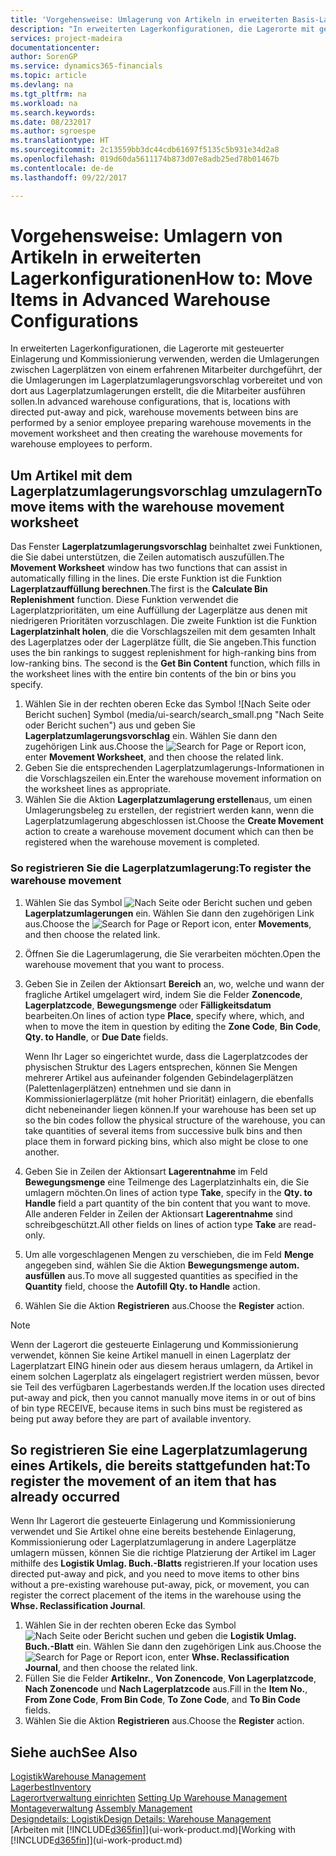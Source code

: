 ```yaml
---
title: 'Vorgehensweise: Umlagerung von Artikeln in erweiterten Basis-Lagerkonfigurationen | Microsoft Docs'
description: "In erweiterten Lagerkonfigurationen, die Lagerorte mit gesteuerter Einlagerung und Kommissionierung verwenden, werden die Umlagerungen zwischen Lagerplätzen von einem erfahrenen Mitarbeiter durchgeführt, der die Umlagerungen im Lagerplatzumlagerungsvorschlag vorbereitet und von dort aus Lagerplatzumlagerungen erstellt, die die Mitarbeiter ausführen sollen."
services: project-madeira
documentationcenter: 
author: SorenGP
ms.service: dynamics365-financials
ms.topic: article
ms.devlang: na
ms.tgt_pltfrm: na
ms.workload: na
ms.search.keywords: 
ms.date: 08/232017
ms.author: sgroespe
ms.translationtype: HT
ms.sourcegitcommit: 2c13559bb3dc44cdb61697f5135c5b931e34d2a8
ms.openlocfilehash: 019d60da5611174b873d07e8adb25ed78b01467b
ms.contentlocale: de-de
ms.lasthandoff: 09/22/2017

---
```

# <a name="how-to-move-items-in-advanced-warehouse-configurations"></a><span data-ttu-id="642fb-103">Vorgehensweise: Umlagern von Artikeln in erweiterten Lagerkonfigurationen</span><span class="sxs-lookup"><span data-stu-id="642fb-103">How to: Move Items in Advanced Warehouse Configurations</span></span>
<span data-ttu-id="642fb-104">In erweiterten Lagerkonfigurationen, die Lagerorte mit gesteuerter Einlagerung und Kommissionierung verwenden, werden die Umlagerungen zwischen Lagerplätzen von einem erfahrenen Mitarbeiter durchgeführt, der die Umlagerungen im Lagerplatzumlagerungsvorschlag vorbereitet und von dort aus Lagerplatzumlagerungen erstellt, die die Mitarbeiter ausführen sollen.</span><span class="sxs-lookup"><span data-stu-id="642fb-104">In advanced warehouse configurations, that is, locations with directed put-away and pick, warehouse movements between bins are performed by a senior employee preparing warehouse movements in the movement worksheet and then creating the warehouse movements for warehouse employees to perform.</span></span>  

## <a name="to-move-items-with-the-warehouse-movement-worksheet"></a><span data-ttu-id="642fb-105">Um Artikel mit dem Lagerplatzumlagerungsvorschlag umzulagern</span><span class="sxs-lookup"><span data-stu-id="642fb-105">To move items with the warehouse movement worksheet</span></span>
<span data-ttu-id="642fb-106">Das Fenster **Lagerplatzumlagerungsvorschlag** beinhaltet zwei Funktionen, die Sie dabei unterstützen, die Zeilen automatisch auszufüllen.</span><span class="sxs-lookup"><span data-stu-id="642fb-106">The **Movement Worksheet** window has two functions that can assist in automatically filling in the lines.</span></span> <span data-ttu-id="642fb-107">Die erste Funktion ist die Funktion **Lagerplatzauffüllung berechnen**.</span><span class="sxs-lookup"><span data-stu-id="642fb-107">The first is the **Calculate Bin Replenishment** function.</span></span> <span data-ttu-id="642fb-108">Diese Funktion verwendet die Lagerplatzprioritäten, um eine Auffüllung der Lagerplätze aus denen mit niedrigeren Prioritäten vorzuschlagen. Die zweite Funktion ist die Funktion **Lagerplatzinhalt holen**, die die Vorschlagszeilen mit dem gesamten Inhalt des Lagerplatzes oder der Lagerplätze füllt, die Sie angeben.</span><span class="sxs-lookup"><span data-stu-id="642fb-108">This function uses the bin rankings to suggest replenishment for high-ranking bins from low-ranking bins. The second is the **Get Bin Content** function, which fills in the worksheet lines with the entire bin contents of the bin or bins you specify.</span></span>

1.  <span data-ttu-id="642fb-109">Wählen Sie in der rechten oberen Ecke das Symbol ![Nach Seite oder Bericht suchen] Symbol (media/ui-search/search_small.png "Nach Seite oder Bericht suchen") aus und geben Sie **Lagerplatzumlagerungsvorschlag** ein. Wählen Sie dann den zugehörigen Link aus.</span><span class="sxs-lookup"><span data-stu-id="642fb-109">Choose the ![Search for Page or Report](media/ui-search/search_small.png "Search for Page or Report icon") icon, enter **Movement Worksheet**, and then choose the related link.</span></span>  
2.  <span data-ttu-id="642fb-110">Geben Sie die entsprechenden Lagerplatzumlagerungs-Informationen in die Vorschlagszeilen ein.</span><span class="sxs-lookup"><span data-stu-id="642fb-110">Enter the warehouse movement information on the worksheet lines as appropriate.</span></span>  
3. <span data-ttu-id="642fb-111">Wählen Sie die Aktion **Lagerplatzumlagerung erstellen**aus, um einen Umlagerungsbeleg zu erstellen, der registriert werden kann, wenn die Lagerplatzumlagerung abgeschlossen ist.</span><span class="sxs-lookup"><span data-stu-id="642fb-111">Choose the **Create Movement** action to create a warehouse movement document which can then be registered when the warehouse movement is completed.</span></span>  

### <a name="to-register-the-warehouse-movement"></a><span data-ttu-id="642fb-112">So registrieren Sie die Lagerplatzumlagerung:</span><span class="sxs-lookup"><span data-stu-id="642fb-112">To register the warehouse movement</span></span>  
1.  <span data-ttu-id="642fb-113">Wählen Sie das Symbol ![Nach Seite oder Bericht suchen](media/ui-search/search_small.png "Nach Seite oder Bericht suchen") und geben **Lagerplatzumlagerungen** ein. Wählen Sie dann den zugehörigen Link aus.</span><span class="sxs-lookup"><span data-stu-id="642fb-113">Choose the ![Search for Page or Report](media/ui-search/search_small.png "Search for Page or Report icon") icon, enter **Movements**, and then choose the related link.</span></span>  
2.  <span data-ttu-id="642fb-114">Öffnen Sie die Lagerumlagerung, die Sie verarbeiten möchten.</span><span class="sxs-lookup"><span data-stu-id="642fb-114">Open the warehouse movement that you want to process.</span></span>  
3.  <span data-ttu-id="642fb-115">Geben Sie in Zeilen der Aktionsart **Bereich** an, wo, welche und wann der fragliche Artikel umgelagert wird, indem Sie die Felder **Zonencode**, **Lagerplatzcode**, **Bewegungsmenge** oder **Fälligkeitsdatum** bearbeiten.</span><span class="sxs-lookup"><span data-stu-id="642fb-115">On lines of action type **Place**, specify where, which, and when to move the item in question by editing the **Zone Code**, **Bin Code**, **Qty. to Handle**, or **Due Date** fields.</span></span>  

    <span data-ttu-id="642fb-116">Wenn Ihr Lager so eingerichtet wurde, dass die Lagerplatzcodes der physischen Struktur des Lagers entsprechen, können Sie Mengen mehrerer Artikel aus aufeinander folgenden Gebindelagerplätzen (Palettenlagerplätzen) entnehmen und sie dann in Kommissionierlagerplätze (mit hoher Priorität) einlagern, die ebenfalls dicht nebeneinander liegen können.</span><span class="sxs-lookup"><span data-stu-id="642fb-116">If your warehouse has been set up so the bin codes follow the physical structure of the warehouse, you can take quantities of several items from successive bulk bins and then place them in forward picking bins, which also might be close to one another.</span></span>  
4.  <span data-ttu-id="642fb-117">Geben Sie in Zeilen der Aktionsart **Lagerentnahme** im Feld **Bewegungsmenge** eine Teilmenge des Lagerplatzinhalts ein, die Sie umlagern möchten.</span><span class="sxs-lookup"><span data-stu-id="642fb-117">On lines of action type **Take**, specify in the **Qty. to Handle** field a part quantity of the bin content that you want to move.</span></span> <span data-ttu-id="642fb-118">Alle anderen Felder in Zeilen der Aktionsart **Lagerentnahme** sind schreibgeschützt.</span><span class="sxs-lookup"><span data-stu-id="642fb-118">All other fields on lines of action type **Take** are read-only.</span></span>  
5.  <span data-ttu-id="642fb-119">Um alle vorgeschlagenen Mengen zu verschieben, die im Feld **Menge** angegeben sind, wählen Sie die Aktion **Bewegungsmenge autom. ausfüllen** aus.</span><span class="sxs-lookup"><span data-stu-id="642fb-119">To move all suggested quantities as specified in the **Quantity** field, choose the **Autofill Qty. to Handle** action.</span></span>  
6. <span data-ttu-id="642fb-120">Wählen Sie die Aktion **Registrieren** aus.</span><span class="sxs-lookup"><span data-stu-id="642fb-120">Choose the **Register** action.</span></span>  

> [!NOTE]  
>  <span data-ttu-id="642fb-121">Wenn der Lagerort die gesteuerte Einlagerung und Kommissionierung verwendet, können Sie keine Artikel manuell in einen Lagerplatz der Lagerplatzart EING hinein oder aus diesem heraus umlagern, da Artikel in einem solchen Lagerplatz als eingelagert registriert werden müssen, bevor sie Teil des verfügbaren Lagerbestands werden.</span><span class="sxs-lookup"><span data-stu-id="642fb-121">If the location uses directed put-away and pick, then you cannot manually move items in or out of bins of bin type RECEIVE, because items in such bins must be registered as being put away before they are part of available inventory.</span></span>

## <a name="to-register-the-movement-of-an-item-that-has-already-occurred"></a><span data-ttu-id="642fb-122">So registrieren Sie eine Lagerplatzumlagerung eines Artikels, die bereits stattgefunden hat:</span><span class="sxs-lookup"><span data-stu-id="642fb-122">To register the movement of an item that has already occurred</span></span>  
<span data-ttu-id="642fb-123">Wenn Ihr Lagerort die gesteuerte Einlagerung und Kommissionierung verwendet und Sie Artikel ohne eine bereits bestehende Einlagerung, Kommissionierung oder Lagerplatzumlagerung in andere Lagerplätze umlagern müssen, können Sie die richtige Platzierung der Artikel im Lager mithilfe des **Logistik Umlag. Buch.-Blatts** registrieren.</span><span class="sxs-lookup"><span data-stu-id="642fb-123">If your location uses directed put-away and pick, and you need to move items to other bins without a pre-existing warehouse put-away, pick, or movement, you can register the correct placement of the items in the warehouse using the **Whse. Reclassification Journal**.</span></span>

1.  <span data-ttu-id="642fb-124">Wählen Sie in der rechten oberen Ecke das Symbol ![Nach Seite oder Bericht suchen](media/ui-search/search_small.png "Nach Seite oder Bericht suchen") und geben die **Logistik Umlag. Buch.-Blatt** ein. Wählen Sie dann den zugehörigen Link aus.</span><span class="sxs-lookup"><span data-stu-id="642fb-124">Choose the ![Search for Page or Report](media/ui-search/search_small.png "Search for Page or Report icon") icon, enter **Whse. Reclassification Journal**, and then choose the related link.</span></span>  
2.  <span data-ttu-id="642fb-125">Füllen Sie die Felder **Artikelnr.**, **Von Zonencode**, **Von Lagerplatzcode**, **Nach Zonencode** und **Nach Lagerplatzcode** aus.</span><span class="sxs-lookup"><span data-stu-id="642fb-125">Fill in the **Item No.**, **From Zone Code**, **From Bin Code**, **To Zone Code**, and **To Bin Code** fields.</span></span>  
3.  <span data-ttu-id="642fb-126">Wählen Sie die Aktion **Registrieren** aus.</span><span class="sxs-lookup"><span data-stu-id="642fb-126">Choose the **Register** action.</span></span>  

## <a name="see-also"></a><span data-ttu-id="642fb-127">Siehe auch</span><span class="sxs-lookup"><span data-stu-id="642fb-127">See Also</span></span>  
[<span data-ttu-id="642fb-128">Logistik</span><span class="sxs-lookup"><span data-stu-id="642fb-128">Warehouse Management</span></span>](warehouse-manage-warehouse.md)  
[<span data-ttu-id="642fb-129">Lagerbest</span><span class="sxs-lookup"><span data-stu-id="642fb-129">Inventory</span></span>](inventory-manage-inventory.md)  
<span data-ttu-id="642fb-130">[Lagerortverwaltung einrichten](warehouse-setup-warehouse.md)   </span><span class="sxs-lookup"><span data-stu-id="642fb-130">[Setting Up Warehouse Management](warehouse-setup-warehouse.md)   </span></span>  
<span data-ttu-id="642fb-131">[Montageverwaltung](assembly-assemble-items.md)  </span><span class="sxs-lookup"><span data-stu-id="642fb-131">[Assembly Management](assembly-assemble-items.md)  </span></span>  
[<span data-ttu-id="642fb-132">Designdetails: Logistik</span><span class="sxs-lookup"><span data-stu-id="642fb-132">Design Details: Warehouse Management</span></span>](design-details-warehouse-management.md)  
<span data-ttu-id="642fb-133">[Arbeiten mit [!INCLUDE[d365fin](includes/d365fin_md.md)]](ui-work-product.md)</span><span class="sxs-lookup"><span data-stu-id="642fb-133">[Working with [!INCLUDE[d365fin](includes/d365fin_md.md)]](ui-work-product.md)</span></span>

